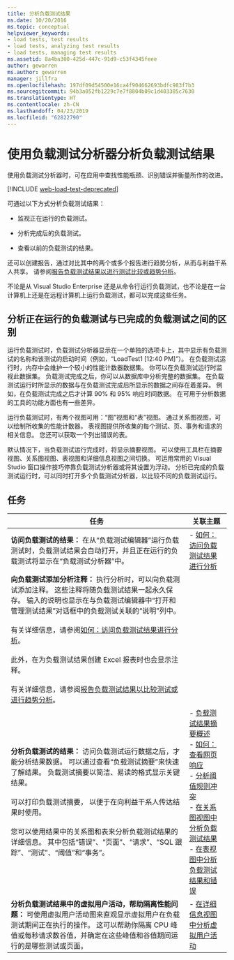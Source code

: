 ```yaml
---
title: 分析负载测试结果
ms.date: 10/20/2016
ms.topic: conceptual
helpviewer_keywords:
- load tests, test results
- load tests, analyzing test results
- load tests, managing test results
ms.assetid: 8a4ba300-425d-447c-91d9-c53f4345feee
author: gewarren
ms.author: gewarren
manager: jillfra
ms.openlocfilehash: 197df09d54500e16ca4f904662693bdfc983f7b3
ms.sourcegitcommit: 94b3a052fb1229c7e7f8804b09c1d403385c7630
ms.translationtype: HT
ms.contentlocale: zh-CN
ms.lasthandoff: 04/23/2019
ms.locfileid: "62822790"
---
```

# <a name="analyze-load-test-results-using-the-load-test-analyzer"></a>使用负载测试分析器分析负载测试结果

使用负载测试分析器时，可在应用中查找性能瓶颈、识别错误并衡量所作的改进。

[!INCLUDE [web-load-test-deprecated](includes/web-load-test-deprecated.md)]

可通过以下方式分析负载测试结果：

- 监视正在运行的负载测试。

- 分析完成后的负载测试。

- 查看以前的负载测试的结果。

还可以创建报告，通过对比其中的两个或多个报告进行趋势分析，从而与利益干系人共享。 请参阅[报告负载测试结果以进行测试比较或趋势分析](../test/compare-load-test-results.md)。

不论是从 Visual Studio Enterprise 还是从命令行运行负载测试，也不论是在一台计算机上还是在远程计算机上运行负载测试，都可以完成这些任务。

## <a name="differences-between-analyzing-a-running-and-a-completed-load-test"></a>分析正在运行的负载测试与已完成的负载测试之间的区别

 运行负载测试时，负载测试分析器显示在一个单独的选项卡上，其中显示有负载测试的名称和该测试的启动时间（例如，“LoadTest1 [12:40 PM]”）。 在负载测试运行时，内存中会维护一个较小的性能计数器数据集。 你可以在负载测试运行时监视此数据集。 负载测试完成之后，你可以从数据库中分析完整的数据集。 在负载测试运行时所显示的数据与在负载测试完成后所显示的数据之间存在着差异。 例如，在负载测试完成之后才计算 90% 和 95% 响应时间数据。 在可用于分析数据的工具的功能方面也有一些差异。

 运行负载测试时，有两个视图可用：“图”视图和“表”视图。 通过关系图视图，可以绘制所收集的性能计数器。 表视图提供所收集的每个测试、页、事务和请求的相关信息。 您还可以获取一个列出错误的表。

 默认情况下，当负载测试运行完成时，将显示摘要视图。 可以使用工具栏在摘要视图、关系图视图、表视图和详细信息视图之间切换。 可运用常用的 Visual Studio 窗口操作技巧停靠负载测试分析器或将其设置为浮动。 分析已完成的负载测试运行时，可以同时打开多个负载测试分析器，以比较不同的负载测试运行。

## <a name="tasks"></a>任务

|任务|关联主题|
|-|-|
|**访问负载测试的结果：** 在从“负载测试编辑器”运行负载测试时，负载测试结果会自动打开，并且正在运行的负载测试将显示在“负载测试分析器”中。|-   [如何：访问负载测试结果进行分析](../test/how-to-access-load-test-results-for-analysis.md)|
|**向负载测试添加分析注释：** 执行分析时，可以向负载测试添加注释。 这些注释将随负载测试结果一起永久保存。 输入的说明也显示在与负载测试编辑器中“打开和管理测试结果”对话框中的负载测试关联的“说明”列中。<br /><br /> 有关详细信息，请参阅[如何：访问负载测试结果进行分析](../test/how-to-access-load-test-results-for-analysis.md)。<br /><br /> 此外，在为负载测试结果创建 Excel 报表时也会显示注释。<br /><br /> 有关详细信息，请参阅[报告负载测试结果以比较测试或进行趋势分析](../test/compare-load-test-results.md)。||
|**分析负载测试的结果：** 访问负载测试运行数据之后，才能分析结果数据。 可以通过查看“负载测试摘要”来快速了解结果。 负载测试摘要以简洁、易读的格式显示关键结果。<br /><br /> 可以打印负载测试摘要， 以便于在向利益干系人传达结果时使用。<br /><br /> 您可以使用结果中的关系图和表来分析负载测试结果的详细信息。 其中包括“错误”、“页面”、“请求”、“SQL 跟踪”、“测试”、“阈值”和“事务”。|-   [负载测试结果摘要概述](../test/load-test-results-summary-overview.md)<br />-   [如何：查看网页响应](../test/how-to-view-web-page-response-time-in-a-load-test.md)<br />-   [分析阈值规则冲突](../test/analyze-threshold-rule-violations-in-load-tests.md)<br />-   [在关系图视图中分析负载测试结果](../test/analyze-load-test-results-in-the-graphs-view.md)<br />-   [在表视图中分析负载测试结果和错误](../test/analyze-load-test-results-and-errors-in-the-tables-view.md)|
|**分析负载测试结果中的虚拟用户活动，帮助隔离性能问题：** 可使用虚拟用户活动图来直观显示虚拟用户在负载测试期间正在执行的操作。 这可以帮助你隔离 CPU 峰值或每秒请求数谷值，并确定在这些峰值和谷值期间运行的是哪些测试或页面。|-   [在详细信息视图中分析虚拟用户活动](../test/analyze-load-test-virtual-user-activity-in-the-details-view.md)|